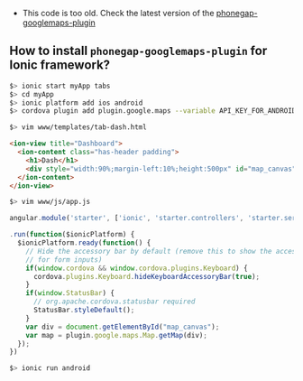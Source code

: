 * This code is too old. Check the latest version of the [phonegap-googlemaps-plugin](https://github.com/wf9a5m75/phonegap-googlemaps-plugin)

How to install `phonegap-googlemaps-plugin` for Ionic framework?
----
```bash
$> ionic start myApp tabs
$> cd myApp
$> ionic platform add ios android
$> cordova plugin add plugin.google.maps --variable API_KEY_FOR_ANDROID=<YOUR KEY> --variable API_KEY_FOR_IOS=<YOUR KEY>

$> vim www/templates/tab-dash.html 
```

```html
<ion-view title="Dashboard">
  <ion-content class="has-header padding">
    <h1>Dash</h1>
    <div style="width:90%;margin-left:10%;height:500px" id="map_canvas"></div>
  </ion-content>
</ion-view>
```

```bash
$> vim www/js/app.js
```
```js
angular.module('starter', ['ionic', 'starter.controllers', 'starter.services'])

.run(function($ionicPlatform) {
  $ionicPlatform.ready(function() {
    // Hide the accessory bar by default (remove this to show the accessory bar above the keyboard
    // for form inputs)
    if(window.cordova && window.cordova.plugins.Keyboard) {
      cordova.plugins.Keyboard.hideKeyboardAccessoryBar(true);
    }
    if(window.StatusBar) {
      // org.apache.cordova.statusbar required
      StatusBar.styleDefault();
    }
    var div = document.getElementById("map_canvas");
    var map = plugin.google.maps.Map.getMap(div);
  });
})
```

```bash
$> ionic run android
```
